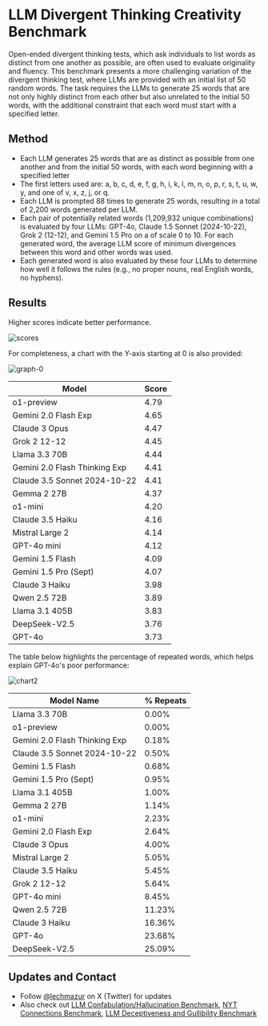 # LLM Divergent Thinking Creativity Benchmark

Open-ended divergent thinking tests, which ask individuals to list words as distinct from one another as possible, are often used to evaluate originality and fluency. This benchmark presents a more challenging variation of the divergent thinking test, where LLMs are provided with an initial list of 50 random words. The task requires the LLMs to generate 25 words that are not only highly distinct from each other but also unrelated to the initial 50 words, with the additional constraint that each word must start with a specified letter.

## Method

- Each LLM generates 25 words that are as distinct as possible from one another and from the initial 50 words, with each word beginning with a specified letter
- The first letters used are: a, b, c, d, e, f, g, h, i, k, l, m, n, o, p, r, s, t, u, w, y, and one of v, x, z, j, or q.
- Each LLM is prompted 88 times to generate 25 words, resulting in a total of 2,200 words generated per LLM.
- Each pair of potentially related words (1,209,932 unique combinations) is evaluated by four LLMs: GPT-4o, Claude 1.5 Sonnet (2024-10-22), Grok 2 (12-12), and Gemini 1.5 Pro on a of scale 0 to 10. For each generated word, the average LLM score of minimum divergences between this word and other words was used.
- Each generated word is also evaluated by these four LLMs to determine how well it follows the rules (e.g., no proper nouns, real English words, no hyphens).

## Results

Higher scores indicate better performance.

![scores](https://github.com/user-attachments/assets/dfe551f6-374c-422e-8585-6fe32a8cf9fc)

For completeness, a chart with the Y-axis starting at 0 is also provided:

![graph-0](https://github.com/user-attachments/assets/8ee752b7-92ca-42bc-bb94-b0f278626a89)


| Model                           | Score |
|---------------------------------|-------|
| o1-preview                      | 4.79  |
| Gemini 2.0 Flash Exp            | 4.65  |
| Claude 3 Opus                   | 4.47  |
| Grok 2 12-12                    | 4.45  |
| Llama 3.3 70B                   | 4.44  |
| Gemini 2.0 Flash Thinking Exp   | 4.41  |
| Claude 3.5 Sonnet 2024-10-22    | 4.41  |
| Gemma 2 27B                     | 4.37  |
| o1-mini                         | 4.20  |
| Claude 3.5 Haiku                | 4.16  |
| Mistral Large 2                 | 4.14  |
| GPT-4o mini                     | 4.12  |
| Gemini 1.5 Flash                | 4.09  |
| Gemini 1.5 Pro (Sept)           | 4.07  |
| Claude 3 Haiku                  | 3.98  |
| Qwen 2.5 72B                    | 3.89  |
| Llama 3.1 405B                  | 3.83  |
| DeepSeek-V2.5                   | 3.76  |
| GPT-4o                          | 3.73  |


The table below highlights the percentage of repeated words, which helps explain GPT-4o's poor performance:

![chart2](https://github.com/user-attachments/assets/f464cc82-8333-4cad-8017-eb314acedf00)


| Model Name                               | % Repeats |
|------------------------------------------|-----------|
| Llama 3.3 70B                            | 0.00%     |
| o1-preview                               | 0.00%     |
| Gemini 2.0 Flash Thinking Exp            | 0.18%     |
| Claude 3.5 Sonnet 2024-10-22             | 0.50%     |
| Gemini 1.5 Flash                         | 0.68%     |
| Gemini 1.5 Pro (Sept)                    | 0.95%     |
| Llama 3.1 405B                           | 1.00%     |
| Gemma 2 27B                              | 1.14%     |
| o1-mini                                  | 2.23%     |
| Gemini 2.0 Flash Exp                     | 2.64%     |
| Claude 3 Opus                            | 4.00%     |
| Mistral Large 2                          | 5.05%     |
| Claude 3.5 Haiku                         | 5.45%     |
| Grok 2 12-12                             | 5.64%     |
| GPT-4o mini                              | 8.45%     |
| Qwen 2.5 72B                             | 11.23%    |
| Claude 3 Haiku                           | 16.36%    |
| GPT-4o                                   | 23.68%    |
| DeepSeek-V2.5                            | 25.09%    |

## Updates and Contact

- Follow [@lechmazur](https://x.com/LechMazur) on X (Twitter) for updates
- Also check out [LLM Confabulation/Hallucination Benchmark](https://github.com/lechmazur/confabulations/), [NYT Connections Benchmark](https://github.com/lechmazur/nyt-connections/), [LLM Deceptiveness and Gullibility Benchmark](https://github.com/lechmazur/deception/)

